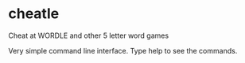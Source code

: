 # cheatle
Cheat at WORDLE and other 5 letter word games

Very simple command line interface. Type help to see the commands.
